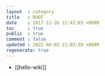 ```yaml
---
layout  : category
title   : ROOT
date    : 2017-11-26 12:42:03 +0900
toc     : true
public  : true
comment : false
updated : 2022-04-03 21:02:59 +0900
regenerate: true
---
```


* [[hello-wiki]]
